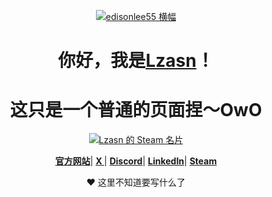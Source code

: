   <p align="center">
  <a href="https://www.edisonlee55.com"><img src="https://cdn.edisonlee55.com/edisonlee55/resources/photo/2020edisonlee55banner.png" alt="edisonlee55 横幅"></a>
</p>
<h1 align="center"><font style="vertical-align: inherit;"><font style="vertical-align: inherit;">你好，我是</font></font><a href="https://www.edisonlee55.com"><font style="vertical-align: inherit;"><font style="vertical-align: inherit;">Lzasn</font></font></a><font style="vertical-align: inherit;"><font style="vertical-align: inherit;">！</font></font></h1>
<h1 align="center"><font style="vertical-align: inherit;"><font style="vertical-align: inherit;">这只是一个普通的页面捏〜OwO</font></font></h1>
<p align="center">
  <a href="https://github.com/edisonlee55"><img src="https://card.yuy1n.io/card/76561199112429853/dark,badge,group,bg-game-1567800" alt="Lzasn 的 Steam 名片"></a>
</p>
<p align="center">
  <strong><a href="https://lzasn.xyz"><font style="vertical-align: inherit;"><font style="vertical-align: inherit;">官方网站</font></font></a></strong><font style="vertical-align: inherit;"><font style="vertical-align: inherit;">|
  </font></font><strong><a href="https://twitter.com/w1024jk"><font style="vertical-align: inherit;"><font style="vertical-align: inherit;">X </font></font></a></strong><font style="vertical-align: inherit;"><font style="vertical-align: inherit;">|
  </font></font><strong><a href="#"><font style="vertical-align: inherit;"><font style="vertical-align: inherit;">Discord</font></font></a></strong><font style="vertical-align: inherit;"><font style="vertical-align: inherit;">|
  </font></font><strong><a href="https://www.linkedin.com/in/edisonlee55"><font style="vertical-align: inherit;"><font style="vertical-align: inherit;">LinkedIn</font></font></a></strong><font style="vertical-align: inherit;"><font style="vertical-align: inherit;">|
  </font></font><strong><a href="https://steamcommunity.com/id/Lzasn/"><font style="vertical-align: inherit;"><font style="vertical-align: inherit;">Steam</font></font></a></strong>
</p>
<p align="center"><font style="vertical-align: inherit;"><font style="vertical-align: inherit;">❤ 这里不知道要写什么了</font></font></p>
<!--
**edisonlee55/edisonlee55** is a ✨ _special_ ✨ repository because its `README.md` (this file) appears on your GitHub profile.

Here are some ideas to get you started:

- 🔭 I’m currently working on ...
- 🌱 I’m currently learning ...
- 👯 I’m looking to collaborate on ...
- 🤔 I’m looking for help with ...
- 💬 Ask me about ...
- 📫 How to reach me: ...
- 😄 Pronouns: ...
- ⚡ Fun fact: ...
-->
<hr>
<p><font style="vertical-align: inherit;"><font style="vertical-align: inherit;">致谢：</font></font><a href="https://github.com/Lzasn"><font style="vertical-align: inherit;"><font style="vertical-align: inherit;">Lzasn</font></font></a></p>
<p><font style="vertical-align: inherit;"><font style="vertical-align: inherit;">最后编辑日期：2024/09/18</font></font></p> 
